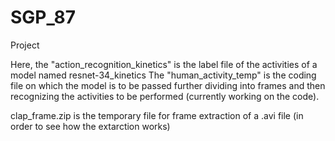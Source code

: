 # SGP_87
Project


Here, the "action_recognition_kinetics" is the label file of the activities of a model named resnet-34_kinetics
The "human_activity_temp" is the coding file on which the model is to be passed further dividing into frames and then recognizing the activities to be performed (currently working on the code).

clap_frame.zip is the temporary file for frame extraction of a .avi file (in order to see how the extarction works) 
